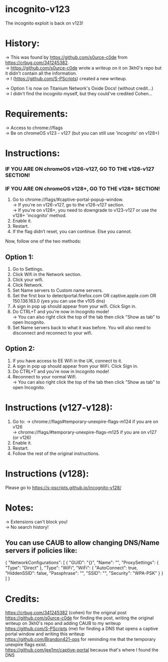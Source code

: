 # incognito-v123
The incognito exploit is back on v123!

# History:
-> This was found by https://github.com/s0urce-c0de from https://crbug.com/341245382. <br> 
-> https://github.com/s0urce-c0de wrote a writeup on it on 3kh0's repo but it didn't contain all the information. <br> 
-> I (https://github.com/S-PScripts) created a new writeup. <br> 

-> Option 1 is now on Titanium Network's Oxide Docs! (without credit...) <br>
-> I didn't find the incognito myself, but they could've credited Cohen... <br>

# Requirements:
-> Access to chrome://flags <br> 
-> Be on chromeOS v123 - v127 (but you can still use 'incognito' on v128+) <br> 

# Instructions:
### IF YOU ARE ON chromeOS v126-v127, GO TO THE v126-v127 SECTION!
### IF YOU ARE ON chromeOS v128+, GO TO THE v128+ SECTION!
1. Go to chrome://flags/#captive-portal-popup-window. <br>
   -> If you're on v126-v127, go to the v126-v127 section. <br>
   -> If you're on v128+, you need to downgrade to v123-v127 or use the v128+ 'incognito' method. <br> 
4. Enable it. <br>
5. Restart.
6. If the flag didn’t reset, you can continue. Else you cannot.

Now, follow one of the two methods:

## Option 1:
1. Go to Settings.
2. Click Wifi in the Network section.
3. Click your wifi.
4. Click Network.
5. Set Name servers to Custom name servers.
6. Set the first box to detectportal.firefox.com OR captive.apple.com OR 150.136.163.0 (yes you can use the v105 dns)
7. A sign in pop up should appear from your wifi. Click Sign in.
8. Do CTRL+T and you're now in Incognito mode! <br>
   -> You can also right click the top of the tab then click "Show as tab" to open Incognito. <br>
9. Set Name servers back to what it was before. You will also need to disconnect and reconnect to your wifi. <br>

## Option 2:
1. If you have access to EE Wifi in the UK, connect to it.
2. A sign in pop up should appear from your WiFi. Click Sign in.
3. Do CTRL+T and you're now in Incognito mode! <br>
4. Reconnect to your normal Wifi. <br>
 -> You can also right click the top of the tab then click "Show as tab" to open Incognito. <br>

# Instructions (v127-v128):
1. Go to:
   -> chrome://flags#temporary-unexpire-flags-m124 if you are on v126 <br>
   -> chrome://flags/#temporary-unexpire-flags-m125 if you are on v127 (or v126) <br>
3. Enable it. <br>
4. Restart.
5. Follow the rest of the original instructions.

# Instructions (v128):
Please go to https://s-pscripts.github.io/incognito-v128/ 

# Notes:
-> Extensions can't block you! <br>
-> No search history! <br>

## You can use CAUB to allow changing DNS/Name servers if policies like:

{
   "NetworkConfigurations": [ {
      "GUID": "{<redacted>}",
      "Name": "<redacted>",
      "ProxySettings": {
         "Type": "Direct"
      },
      "Type": "WiFi",
      "WiFi": {
         "AutoConnect": true,
         "HiddenSSID": false,
         "Passphrase": "<redacted>",
         "SSID": "<redacted>",
         "Security": "WPA-PSK"
      }
   } ]
}


# Credits:
https://crbug.com/341245382 (cohen) for the original post <br>
https://github.com/s0urce-c0de for finding the post, writing the original writeup on 3kh0's repo and adding CAUB to my writeup <br>
https://github.com/S-PScripts (me) for finding a DNS that opens a captive portal window and writing this writeup <br>
https://github.com/Brandon421-ops for reminding me that the temporary unexpire flags exist. <br>
https://github.com/jee1mr/captive-portal because that's where I found the DNS <br>
